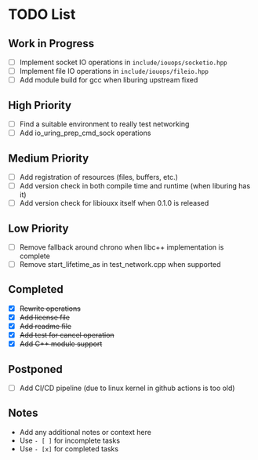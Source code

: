 # TODO List

## Work in Progress
- [ ] Implement socket IO operations in `include/iouops/socketio.hpp`
- [ ] Implement file IO operations in `include/iouops/fileio.hpp`
- [ ] Add module build for gcc when liburing upstream fixed

## High Priority
- [ ] Find a suitable environment to really test networking
- [ ] Add io_uring_prep_cmd_sock operations

## Medium Priority
- [ ] Add registration of resources (files, buffers, etc.)
- [ ] Add version check in both compile time and runtime (when liburing has it)
- [ ] Add version check for libiouxx itself when 0.1.0 is released

## Low Priority
- [ ] Remove fallback around chrono when libc++ implementation is complete
- [ ] Remove start_lifetime_as in test_network.cpp when supported

## Completed
- [x] ~~Rewrite operations~~
- [x] ~~Add license file~~
- [x] ~~Add readme file~~
- [x] ~~Add test for cancel operation~~
- [x] ~~Add C++ module support~~

## Postponed
- [ ] Add CI/CD pipeline (due to linux kernel in github actions is too old)

## Notes
- Add any additional notes or context here
- Use `- [ ]` for incomplete tasks
- Use `- [x]` for completed tasks